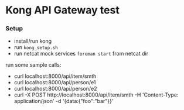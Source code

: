 # Kong API Gateway test

### Setup
* install/run kong
* run `kong_setup.sh`
* run netcat mock services `foreman start` from netcat dir


run some sample calls:
* curl localhost:8000/api/item/smth
* curl localhost:8000/api/person/e1
* curl localhost:8000/api/person/e2
* curl -X POST http://localhost:8000/api/item/smth -H 'Content-Type: application/json' -d '{data:{"foo":"bar"}}'
